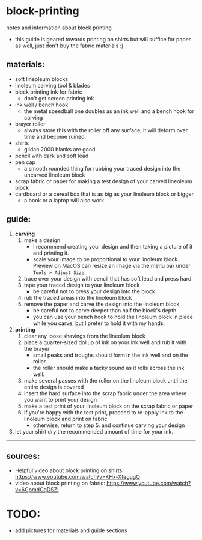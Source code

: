 # block-printing
notes and information about block printing
* this guide is geared towards printing on shirts but will suffice for paper as well, just don't buy the fabric materials :)

## materials:
* soft lineoleum blocks
* linoleum carving tool & blades
* block printing ink for fabric
    * don't get screen printing ink
* ink well / bench hook
    * the metal speedball one doubles as an ink well and a bench hook for carving
* brayer roller
    * always store this with the roller off any surface, it will deform over time and become ruined.
* shirts
    * gildan 2000 blanks are good
* pencil with dark and soft lead
* pen cap
    * a smooth rounded thing for rubbing your traced design into the uncarved linoleum block
* scrap fabric or paper for making a test design of your carved lineoleum block
* cardboard or a cereal box that is as big as your linoleum block or bigger
    * a book or a laptop will also work

## guide:
1. **carving**
    1. make a design
        * I recommend creating your design and then taking a picture of it and printing it.
        * scale your image to be proportional to your linoleum block. Preview on MacOS can resize an image via the menu bar under `Tools > Adjust Size`.
    2. trace over your design with pencil that has soft lead and press hard
    3. tape your traced design to your linoleum block
        * be careful not to press your design into the block
    4. rub the traced areas into the linoleum block
    5. remove the paper and carve the design into the linoleum block
        * be careful not to carve deeper than half the block's depth
        * you can use your bench hook to hold the linoleum block in place while you carve, but I prefer to hold it with my hands.
2. **printing**
    1. clear any loose shavings from the lineolum block
    2. place a quarter-sized dollup of ink on your ink well and rub it with the brayer
        * small peaks and troughs should form in the ink well and on the roller. 
        * the roller should make a tacky sound as it rolls across the ink well.
    3. make several passes with the roller on the linoleum block until the entire design is covered
    4. insert the hard surface into the scrap fabric under the area where you want to print your design
    5. make a test print of your linoleum block on the scrap fabric or paper
    6. if you're happy with the test print, proceed to re-apply ink to the linoleum block and print on fabric 
        * otherwise, return to step 5. and continue carving your design
3. let your shirt dry the recommended amount of time for your ink.

---

## sources:
* Helpful video about block printing on shirts: https://www.youtube.com/watch?v=KHx-XfegugQ
* video about block printing on fabric: https://www.youtube.com/watch?v=6GpmdCqDSZI

# TODO:
* add pictures for materials and guide sections